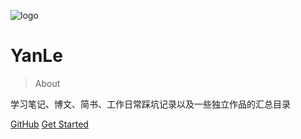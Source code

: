 <!-- _coverpage.md -->

![logo](https://avatars.githubusercontent.com/u/22188674)

# YanLe

> About

学习笔记、博文、简书、工作日常踩坑记录以及一些独立作品的汇总目录

[GitHub](https://github.com/yanlele/node-index)
[Get Started](#目录)
